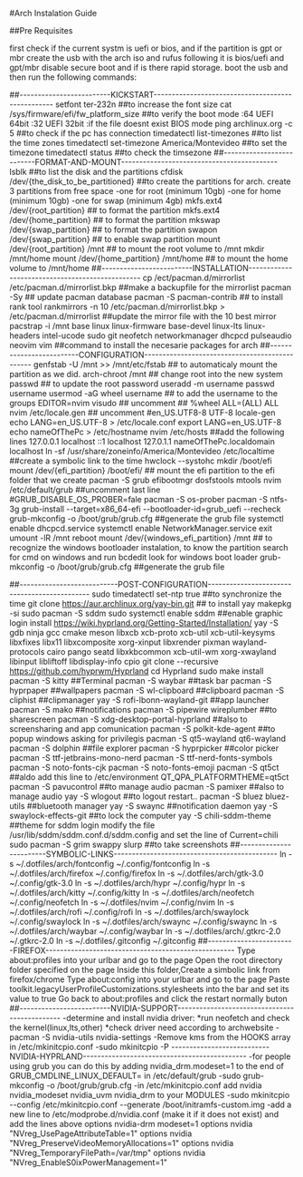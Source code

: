 #Arch Instalation Guide

##Pre Requisites

first check if the current systm is uefi or bios, and if the partition is gpt or mbr
create the usb with the arch iso and rufus following it is bios/uefi and gpt/mbr
disable secure boot and if is there rapid storage.
boot the usb and then run the following commands:

##-------------------------KICKSTART--------------------------------------------------
setfont ter-232n                                ##to increase the font size
cat /sys/firmware/efi/fw_platform_size          ##to verify the boot mode :64 UEFI 64bit :32 UEFI 32bit :if the file doesnt exist BIOS mode
ping archlinux.org -c 5                         ##to check if the pc has connection
timedatectl list-timezones                      ##to list the time zones
timedatectl set-timezone America/Montevideo     ##to set the timezone
timedatectl status                              ##to check the timsezone
##--------------------------FORMAT-AND-MOUNT-------------------------------------------
lsblk                                           ##to list the disk and the partitions
cfdisk /dev/{the_disk_to_be_partitioned}          ##to create the partitions for arch.
                                                create 3 partitions from free space
                                                    -one for root (minimum 10gb)
                                                    -one for home (minimum 10gb)
                                                    -one for swap (minimum 4gb)
mkfs.ext4 /dev/{root_partition}                 ## to format the partition
mkfs.ext4 /dev/{home_partition}                 ## to format the partition
mkswap /dev/{swap_partition}                    ## to format the partition
swapon /dev/{swap_partition}                    ## to enable swap partition
mount /dev/{root_partition} /mnt                ## to mount the root volume to /mnt
mkdir /mnt/home
mount /dev/{home_partition} /mnt/home           ## to mount the home volume to /mnt/home
##-------------------------INSTALLATION------------------------------------------------
cp /ect/pacman.d/mirrorlist /etc/pacman.d/mirrorlist.bkp        ##make a backupfile for the mirrorlist
pacman -Sy                                      ## update pacman database
pacman -S pacman-contrib                        ## to install rank tool
rankmirrors -n 10 /etc/pacman.d/mirrorlist.bkp > /etc/pacman.d/mirrorlist       ##update the mirror file with the 10 best mirror
pacstrap -i /mnt base linux linux-firmware base-devel linux-lts linux-headers intel-ucode sudo git neofetch networkmanager dhcpcd pulseaudio neovim vim                 ##command to install the necesarie packages for arch
##-------------------------CONFIGURATION-----------------------------------------------
genfstab -U /mnt >> /mnt/etc/fstab              ## to automaticaly mount the partition as we did.
arch-chroot /mnt                                ## change root into the new system
passwd                                          ## to update the root password
useradd -m username
passwd username
usermod -aG wheel username        ## to add the username to the groups
EDITOR=nvim visudo                              ## uncomment ## %wheel ALL=(ALL) ALL
nvim /etc/locale.gen                            ## uncomment #en_US.UTF8-8 UTF-8
locale-gen
echo LANG=en_US.UTF-8 > /etc/locale.conf
export LANG=en_US.UTF-8
echo nameOfThePc > /etc/hostname
nvim /etc/hosts                                 ##add the following lines 
                                                    127.0.0.1       localhost
                                                    ::1             localhost
                                                    127.0.1.1       nameOfThePc.localdomain     localhost
ln -sf /usr/share/zoneinfo/America/Montevideo /etc/localtime        ##create a symbolic link to the time
hwclock --systohc
mkdir /boot/efi
mount /dev/{efi_partition} /boot/efi/           ## mount the efi partition to the efi folder that we create
pacman -S grub efibootmgr dosfstools mtools
nvim /etc/default/grub                          ##uncomment last line #GRUB_DISABLE_OS_PROBER=fale
pacman -S os-prober
pacman -S ntfs-3g
grub-install --target=x86_64-efi --bootloader-id=grub_uefi --recheck
grub-mkconfig -o /boot/grub/grub.cfg            ##generate the grub file
systemctl enable dhcpcd.service
systemctl enable NetworkManager.service
exit
umount -lR /mnt
reboot
mount /dev/{windows_efi_partition} /mnt                ## to recognize the windows bootloader instalation, to know the partition search for cmd on windows and run bcdedit look for windows boot loader 
grub-mkconfig -o /boot/grub/grub.cfg            ##generate the grub file

##---------------------------POST-CONFIGURATION---------------------------------------------
sudo timedatectl set-ntp true       ##to synchronize the time
git clone https://aur.archlinux.org/yay-bin.git  ## to install yay
    makepkg -si
sudo pacman -S sddm 
sudo systemctl enable sddm                  ##enable graphic login
install https://wiki.hyprland.org/Getting-Started/Installation/
    yay -S gdb ninja gcc cmake meson libxcb xcb-proto xcb-util xcb-util-keysyms libxfixes libx11 libxcomposite xorg-xinput libxrender pixman wayland-protocols cairo pango seatd libxkbcommon xcb-util-wm xorg-xwayland libinput libliftoff libdisplay-info cpio
    git clone --recursive https://github.com/hyprwm/Hyprland
    cd Hyprland
    sudo make install
pacman -S kitty     ##Terminal
pacman -S waybar    ##task bar
pacman -S hyprpaper ##wallpapers
pacman -S wl-clipboard      ##clipboard
pacman -S cliphist  ##clipmanager
yay -S rofi-lbonn-wayland-git   ##app launcher
pacman -S mako      ##notifications
pacman -S pipewire wireplumber ##to sharescreen
pacman -S xdg-desktop-portal-hyprland   ##also to screensharing and app comunication
pacman -S polkit-kde-agent  ##to popup windows asking for privilegis
pacman -S qt5-wayland qt6-wayland
pacman -S dolphin   ##file explorer
pacman -S hyprpicker ##color picker
pacman -S ttf-jetbrains-mono-nerd
pacman -S ttf-nerd-fonts-symbols
pacman -S noto-fonts-cjk
pacman -S noto-fonts-emoji
pacman -S qt5ct     ##aldo add this line to /etc/environment  QT_QPA_PLATFORMTHEME=qt5ct
pacman -S pavucontrol   ##to manage audio
pacman -S pamixer       ##also to manage audio
yay -S wlogout          ##to logout restart..
pacman -S bluez bluez-utils ##bluetooth manager
yay -S swaync   ##notification daemon
yay -S swaylock-effects-git  ##to lock the computer
yay -S chili-sddm-theme     ##theme for sddm login
                            modify the file /usr/lib/sddm/sddm.conf.d/sddm.config
                            and set the line of Current=chili
sudo pacman -S grim swappy slurp  ##to take screenshots
##------------------------SYMBOLIC-LINKS---------------------------------------------
ln -s ~/.dotfiles/arch/fontconfig ~/.config/fontconfig
ln -s ~/.dotfiles/arch/firefox ~/.config/firefox
ln -s ~/.dotfiles/arch/gtk-3.0 ~/.config/gtk-3.0
ln -s ~/.dotfiles/arch/hypr ~/.config/hypr
ln -s ~/.dotfiles/arch/kitty ~/.config/kitty
ln -s ~/.dotfiles/arch/neofetch ~/.config/neofetch
ln -s ~/.dotfiles/nvim ~/.config/nvim
ln -s ~/.dotfiles/arch/rofi ~/.config/rofi
ln -s ~/.dotfiles/arch/swaylock ~/.config/swaylock
ln -s ~/.dotfiles/arch/swaync ~/.config/swaync
ln -s ~/.dotfiles/arch/waybar ~/.config/waybar
ln -s ~/.dotfiles/arch/.gtkrc-2.0 ~/.gtkrc-2.0
ln -s ~/.dotfiles/.gitconfig ~/.gitconfig
##------------------------FIREFOX----------------------------------------------------
Type about:profiles into your urlbar and go to the page
Open the root directory folder specified on the page
Inside this folder,Create a simbolic link from firefox/chrome 
Type about:config into your urlbar and go to the page
Paste toolkit.legacyUserProfileCustomizations.stylesheets into the bar and set its value to true
Go back to about:profiles and click the restart normally buton
##-------------------------NVIDIA-SUPPORT----------------------------------------------
-determine and install nvidia driver: *run neofetch and check the kernel(linux,lts,other) *check driver need according to archwebsite
-pacman -S nvidia-utils nvidia-settings
-Remove kms from the HOOKS array in /etc/mkinitcpio.conf
-sudo mkinitcpio -P
---------------------------NVIDIA-HYPRLAND---------------------------------------------
-for people using grub you can do this by adding nvidia_drm.modeset=1 to the end of GRUB_CMDLINE_LINUX_DEFAULT= in /etc/default/grub
-sudo grub-mkconfig -o /boot/grub/grub.cfg
-in /etc/mkinitcpio.conf add nvidia nvidia_modeset nvidia_uvm nvidia_drm to your MODULES
-sudo mkinitcpio --config /etc/mkinitcpio.conf --generate /boot/initramfs-custom.img
-add a new line to /etc/modprobe.d/nvidia.conf (make it if it does not exist) and add the lines above
                                                                                options nvidia-drm modeset=1
                                                                                options nvidia "NVreg_UsePageAttributeTable=1"
                                                                                options nvidia "NVreg_PreserveVideoMemoryAllocations=1"
                                                                                options nvidia "NVreg_TemporaryFilePath=/var/tmp"
                                                                                options nvidia "NVreg_EnableS0ixPowerManagement=1"

